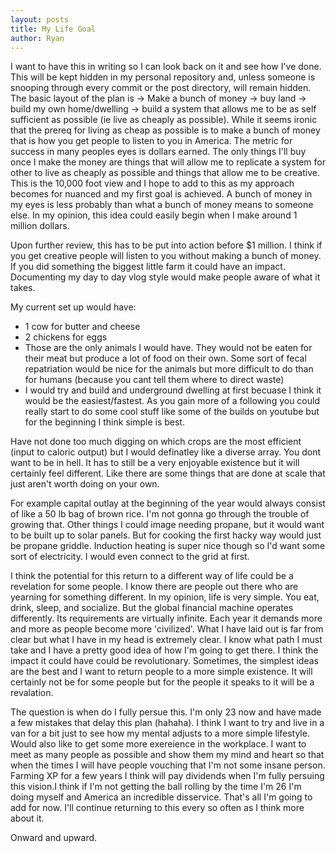 ```yaml
---
layout: posts
title: My Life Goal
author: Ryan
---
```


I want to have this in writing so I can look back on it and see how I've done. This will be kept hidden in my personal repository and, unless someone is snooping through every commit or the post directory, will remain hidden. The basic layout of the plan is -> Make a bunch of money -> buy land -> build my own home/dwelling -> build a system that allows me to be as self sufficient as possible (ie live as cheaply as possible). While it seems ironic that the prereq for living as cheap as possible is to make a bunch of money that is how you get people to listen to you in America. The metric for success in many peoples eyes is dollars earned. The only things I'll buy once I make the money are things that will allow me to replicate a system for other to live as cheaply as possible and things that allow me to be creative. This is the 10,000 foot view and I hope to add to this as my approach becomes for nuanced and my first goal is achieved. A bunch of money in my eyes is less probably than what a bunch of money means to someone else. In my opinion, this idea could easily begin when I make around 1 million dollars. 

Upon further review, this has to be put into action before $1 million. I think if you get creative people will listen to you without making a bunch of money. If you did something the biggest little farm it could have an impact. Documenting my day to day vlog style would make people aware of what it takes. 

My current set up would have:

- 1 cow for butter and cheese
- 2 chickens for eggs
- Those are the only animals I would have. They would not be eaten for their meat but produce a lot of food on their own. Some sort of fecal repatriation would be nice for the animals but more difficult to do than for humans (because you cant tell them where to direct waste)
- I would try and build and underground dwelling at first becuase I think it would be the easiest/fastest. As you gain more of a following you could really start to do some cool stuff like some of the builds on youtube but for the beginning I think simple is best. 

Have not done too much digging on which crops are the most efficient (input to caloric output) but I would definatley like a diverse array. You dont want to be in hell. It has to still be a very enjoyable existence but it will certainly feel different. Like there are some things that are done at scale that just aren't worth doing on your own.

For example capital outlay at the beginning of the year would always consist of like a 50 lb bag of brown rice. I'm not gonna go through the trouble of growing that. Other things I could image needing propane, but it would want to be built up to solar panels. But for cooking the first hacky way would just be propane griddle. Induction heating is super nice though so I'd want some sort of electricity. I would even connect to the grid at first. 

I think the potential for this return to a different way of life could be a revelation for some people. I know there are people out there who are yearning for something different. In my opinion, life is very simple. You eat, drink, sleep, and socialize. But the global financial machine operates differently. Its requirements are virtually infinite. Each year it demands more and more as people become more 'civilized'. What I have laid out is far from clear but what I have in my head is extremely clear. I know what path I must take and I have a pretty good idea of how I'm going to get there. I think the impact it could have could be revolutionary. Sometimes, the simplest ideas are the best and I want to return people to a more simple existence. It will certainly not be for some people but for the people it speaks to it will be a revalation. 

The question is when do I fully persue this. I'm only 23 now and have made a few mistakes that delay this plan (hahaha). I think I want to try and live in a van for a bit just to see how my mental adjusts to a more simple lifestyle. Would also like to get some more exereience in the workplace. I want to meet as many people as possible and show them my mind and heart so that when the times I will have people vouching that I'm not some insane person. Farming XP for a few years I think will pay dividends when I'm fully persuing this vision.I think if I'm not getting the ball rolling by the time I'm 26 I'm doing myself and America an incredible disservice. That's all I'm going to add for now. I'll continue returning to this every so often as I think more about it.

Onward and upward. 


